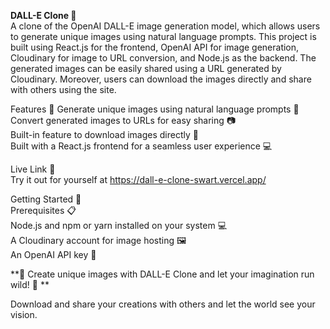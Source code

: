 **DALL-E Clone 🤖**  
A clone of the OpenAI DALL-E image generation model, which allows users to generate unique images using natural language prompts. This project is built using React.js for the frontend, OpenAI API for image generation, Cloudinary for image to URL conversion, and Node.js as the backend. The generated images can be easily shared using a URL generated by Cloudinary. Moreover, users can download the images directly and share with others using the site.

Features 🚀
Generate unique images using natural language prompts 💬  
Convert generated images to URLs for easy sharing 📷  
Built-in feature to download images directly 💾  
Built with a React.js frontend for a seamless user experience 💻

Live Link 🔗  
Try it out for yourself at https://dall-e-clone-swart.vercel.app/

Getting Started 🚀  
Prerequisites 📋  
Node.js and npm or yarn installed on your system 💻  
A Cloudinary account for image hosting 🖼  
An OpenAI API key 🔑

**🎉 Create unique images with DALL-E Clone and let your imagination run wild! 🌈 **  

Download and share your creations with others and let the world see your vision.
